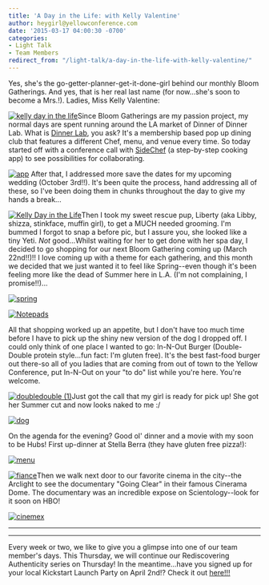 ```yaml
---
title: 'A Day in the Life: with Kelly Valentine'
author: heygirl@yellowconference.com
date: '2015-03-17 04:00:30 -0700'
categories:
- Light Talk
- Team Members
redirect_from: "/light-talk/a-day-in-the-life-with-kelly-valentine/"
---
```


Yes, she's the go-getter-planner-get-it-done-girl behind our monthly Bloom Gatherings. And yes, that is her real last name (for now...she's soon to become a Mrs.!). Ladies, Miss Kelly Valentine:

[![kelly day in the life](http://yellowconference.com/wp-content/uploads/2015/03/kellydil.jpg)](http://yellowconference.com/wp-content/uploads/2015/03/kellydil.jpg)Since Bloom Gatherings are my passion project, my normal days are spent running around the LA market of Dinner of Dinner Lab. What is [Dinner Lab](https://dinnerlab.com/), you ask? It's a membership based pop up dining club that features a different Chef, menu, and venue every time. So today started off with a conference call with [SideChef](http://www.sidechef.com/) (a step-by-step cooking app) to see possibilities for collaborating.

[![app](http://yellowconference.com/wp-content/uploads/2015/03/app.jpg)](http://yellowconference.com/wp-content/uploads/2015/03/app.jpg) After that, I addressed more save the dates for my upcoming wedding (October 3rd!!). It's been quite the process, hand addressing all of these, so I've been doing them in chunks throughout the day to give my hands a break...

[![Kelly Day in the Life](http://yellowconference.com/wp-content/uploads/2015/03/savethedate.jpg)](http://yellowconference.com/wp-content/uploads/2015/03/savethedate.jpg)Then I took my sweet rescue pup, Liberty (aka Libby, shizza, stinkface, muffin girl), to get a MUCH needed grooming. I'm bummed I forgot to snap a before pic, but I assure you, she looked like a tiny Yeti. _Not_ good...Whilst waiting for her to get done with her spa day, I decided to go shopping for our next Bloom Gathering coming up (March 22nd!!)!! I love coming up with a theme for each gathering, and this month we decided that we just wanted it to feel like Spring--even though it's been feeling more like the dead of Summer here in L.A. (I'm not complaining, I promise!!)...

[![spring](http://yellowconference.com/wp-content/uploads/2015/03/spring.jpg)](http://yellowconference.com/wp-content/uploads/2015/03/spring.jpg)

[![Notepads](http://yellowconference.com/wp-content/uploads/2015/03/Notepads.jpg)](http://yellowconference.com/wp-content/uploads/2015/03/Notepads.jpg)

All that shopping worked up an appetite, but I don't have too much time before I have to pick up the shiny new version of the dog I dropped off. I could only think of one place I wanted to go: In-N-Out Burger (Double-Double protein style...fun fact: I'm gluten free). It's the best fast-food burger out there-so all of you ladies that are coming from out of town to the Yellow Conference, put In-N-Out on your "to do" list while you're here. You're welcome.

[![doubledouble (1)](http://yellowconference.com/wp-content/uploads/2015/03/doubledouble-1.jpg)](http://yellowconference.com/wp-content/uploads/2015/03/doubledouble-1.jpg)Just got the call that my girl is ready for pick up! She got her Summer cut and now looks naked to me :/

[![dog](http://yellowconference.com/wp-content/uploads/2015/03/dog.jpg)](http://yellowconference.com/wp-content/uploads/2015/03/dog.jpg)

On the agenda for the evening? Good ol' dinner and a movie with my soon to be Hubs! First up-dinner at Stella Berra (they have gluten free pizza!):

[![menu](http://yellowconference.com/wp-content/uploads/2015/03/menu.jpg)](http://yellowconference.com/wp-content/uploads/2015/03/menu.jpg)

[![fiance](http://yellowconference.com/wp-content/uploads/2015/03/fiance.jpg)](http://yellowconference.com/wp-content/uploads/2015/03/fiance.jpg)Then we walk next door to our favorite cinema in the city--the Arclight to see the documentary "Going Clear" in their famous Cinerama Dome. The documentary was an incredible expose on Scientology--look for it soon on HBO!

[![cinemex](http://yellowconference.com/wp-content/uploads/2015/03/cinemex.jpg)](http://yellowconference.com/wp-content/uploads/2015/03/cinemex.jpg)

* * *

* * *

Every week or two, we like to give you a glimpse into one of our team member's days. This Thursday, we will continue our Rediscovering Authenticity series on Thursday! In the meantime...have you signed up for your local Kickstart Launch Party on April 2nd!? Check it out [here!!!](http://yellowconference.com/bloom-together-a-kickstarter-launch-party/)
